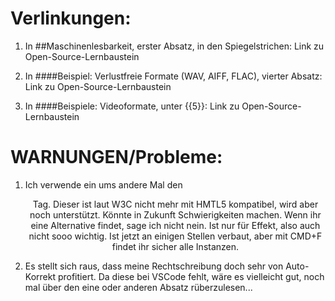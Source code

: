 # Verlinkungen:
1. In ##Maschinenlesbarkeit, erster Absatz, in den Spiegelstrichen: Link zu Open-Source-Lernbaustein

2. In ####Beispiel: Verlustfreie Formate (WAV, AIFF, FLAC), vierter Absatz: Link zu Open-Source-Lernbaustein

3. In ####Beispiele: Videoformate, unter {{5}}: Link zu Open-Source-Lernbaustein




# WARNUNGEN/Probleme: 
1. Ich verwende ein ums andere Mal den <center> Tag. Dieser ist laut W3C nicht mehr mit HMTL5 kompatibel, wird aber noch unterstützt. Könnte in Zukunft Schwierigkeiten machen. Wenn ihr eine Alternative findet, sage ich nicht nein. Ist nur für Effekt, also auch nicht sooo wichtig. Ist jetzt an einigen Stellen verbaut, aber mit CMD+F findet ihr sicher alle Instanzen. 

2. Es stellt sich raus, dass meine Rechtschreibung doch sehr von Auto-Korrekt profitiert. Da diese bei VSCode fehlt, wäre es vielleicht gut, noch mal über den eine oder anderen Absatz rüberzulesen...